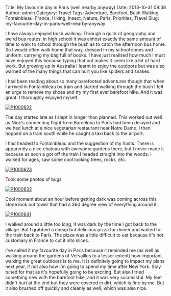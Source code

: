 Title: My favourite day in Paris (well nearby anyway)
Date: 2013-10-31 09:38
Author: admin
Category: Travel
Tags: Adventure, Barefoot, Bush Walking, Fontainbleau, France, Hiking, Insect, Nature, Paris, Priorities, Travel
Slug: my-favourite-day-in-paris-well-nearby-anyway

I have always enjoyed bush walking. Through a quirk of geography and
weird bus routes, in high school it was almost exactly the same amount
of time to walk to school through the bush as to catch the afternoon bus
home. So I would often walk home that way, dressed in my school shoes
and uniform, carrying my bag full of books. I have just realised how
much I must have enjoyed this because typing that out makes it seem like
a lot of hard work. But growing up in Australia I learnt to enjoy the
outdoors but was also warned of the many things that can hurt you like
spiders and snakes.

I had been reading about so many barefooted adventures though that when
I arrived in Fontainbleau by train and started walking through the bush
I felt an urge to remove my shoes and try my first ever barefoot hike.
And it was great. I thoroughly enjoyed myself.

[![P1000622](http://farm6.staticflickr.com/5468/10280265956_ba52674788_c.jpg)](http://www.flickr.com/photos/97350976@N07/10280265956/ "My feet ready for adventure")

The day started late as I slept in longer than planned. This worked out
well as Nick's connecting flight from Barcelona to Paris had been
delayed and we had lunch at a nice vegetarian restaurant near Notre
Dame. I then hopped on a train south while he caught a taxi back to the
airport.

I had headed to Fontainbleau and the suggestion of my hosts. There is
apparently a nice chateau with awesome gardens there, but I never made
it because as soon a got off the train I headed straight into the woods.
I walked for ages, saw some cool looking trees, rocks, etc.

[![P1000623](http://farm4.staticflickr.com/3833/10280389953_d66fc4079a_c.jpg)](http://www.flickr.com/photos/97350976@N07/10280389953/ "Scary/cool mine cave thing")

Took some photos of bugs

[![P1000632](http://farm8.staticflickr.com/7337/10530606003_e0893dd887_c.jpg)](http://www.flickr.com/photos/97350976@N07/10530606003/ "Hello!")

Cool moment about an hour before getting dark was coming across this
stone look out tower that had a 360 degree view of everything around it.

[![P1000641](http://farm8.staticflickr.com/7370/10530414634_c77ce7c76c_c.jpg)](http://www.flickr.com/photos/97350976@N07/10530414634/ "Imposing and practical")

I walked around a little too long, it was dark by the time I got back to
the village. But I grabbed a cheap but delicious pizza for dinner and
waited for the train back to Paris. The pizza was a little difficult to
eat because it's not customary in France to cut it into slices.

I've called it my favourite day in Paris because it reminded me (as well
as walking around the gardens of Versailles to a lesser extent) how
important walking the great outdoors is to me. It is definitely going to
impact my plans next year, if not also how I'm going to spend my time
after New York. Stay tuned for that as it's hopefully going to be
exciting. But also I tried something new with the barefoot hike, and it
was very successful. My feet didn't hurt at the end but they were
covered in dirt, which is fine by me. But it also brushed off quickly
and cleanly as well, which was also nice.
